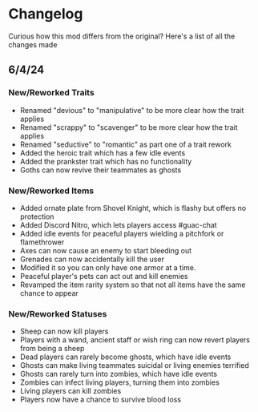 # Changelog
Curious how this mod differs from the original? Here's a list of all the changes made

## 6/4/24

### New/Reworked Traits

- Renamed "devious" to "manipulative" to be more clear how the trait applies
- Renamed "scrappy" to "scavenger" to be more clear how the trait applies
- Renamed "seductive" to "romantic" as part one of a trait rework
- Added the heroic trait which has a few idle events
- Added the prankster trait which has no functionality
- Goths can now revive their teammates as ghosts

### New/Reworked Items

- Added ornate plate from Shovel Knight, which is flashy but offers no protection
- Added Discord Nitro, which lets players access #guac-chat
- Added idle events for peaceful players wielding a pitchfork or flamethrower
- Axes can now cause an enemy to start bleeding out
- Grenades can now accidentally kill the user
- Modified it so you can only have one armor at a time.
- Peaceful player's pets can act out and kill enemies
- Revamped the item rarity system so that not all items have the same chance to appear

### New/Reworked Statuses

- Sheep can now kill players
- Players with a wand, ancient staff or wish ring can now revert players from being a sheep
- Dead players can rarely become ghosts, which have idle events
- Ghosts can make living teammates suicidal or living enemies terrified
- Ghosts can rarely turn into zombies, which have idle events
- Zombies can infect living players, turning them into zombies
- Living players can kill zombies
- Players now have a chance to survive blood loss

